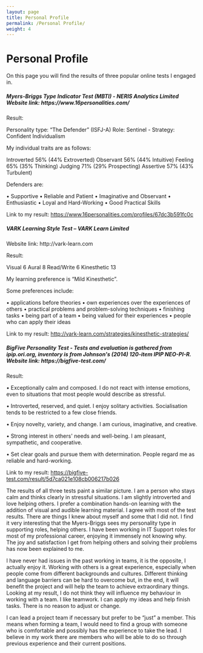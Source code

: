 ```yaml
---
layout: page
title: Personal Profile
permalink: /Personal Profile/
weight: 4
---
```


# **Personal Profile**

On this page you will find the results of three popular online tests I engaged in.

<p></p>
<p></p>

<h5>Myers-Briggs Type Indicator Test (MBTI) - NERIS Analytics Limited
Website link: https://www.16personalities.com/</h5>

Result:

Personality type: “The Defender” (ISFJ-A)
Role: Sentinel - Strategy: Confident Individualism

My individual traits are as follows:

Introverted 56% (44% Extroverted)
Observant 56% (44% Intuitive)
Feeling 65% (35% Thinking)
Judging 71% (29% Prospecting)
Assertive 57% (43% Turbulent)

Defenders are:

•	Supportive
•	Reliable and Patient
•	Imaginative and Observant
•	Enthusiastic
•	Loyal and Hard-Working
•	Good Practical Skills

Link to my result: https://www.16personalities.com/profiles/67dc3b591fc0c

<p></p>
<p></p>

<h5>VARK Learning Style Test – VARK Learn Limited</h5>
Website link: http://vark-learn.com

Result:

Visual 6
Aural 8
Read/Write 6
Kinesthetic 13

My learning preference is “Mild Kinesthetic”.

Some preferences include:

•	applications before theories
•	own experiences over the experiences of others
•	practical problems and problem-solving techniques
•	finishing tasks
•	being part of a team
•	being valued for their experiences
•	people who can apply their ideas

Link to my result: http://vark-learn.com/strategies/kinesthetic-strategies/

<p></p>
<p></p>

<h5>BigFive Personality Test - Tests and evaluation is gathered from ipip.ori.org, inventory is from Johnson's (2014) 120-item IPIP NEO-PI-R.
Website link: https://bigfive-test.com/</h5>

Result:

•	Exceptionally calm and composed. I do not react with intense emotions, even to situations that most people would describe as stressful.

•	Introverted, reserved, and quiet. I enjoy solitary activities. Socialisation tends to be restricted to a few close friends.

•	Enjoy novelty, variety, and change. I am curious, imaginative, and creative.

•	Strong interest in others' needs and well-being. I am pleasant, sympathetic, and cooperative.

•	Set clear goals and pursue them with determination. People regard me as reliable and hard-working.

Link to my result: https://bigfive-test.com/result/5d7ca021e108cb006217b026

<p></p>
<p></p>

The results of all three tests paint a similar picture. I am a person who stays calm and thinks clearly in stressful situations. I am slightly introverted and love helping others.
I prefer a combination hands-on learning with the addition of visual and audible learning material. I agree with most of the test results. There are things I knew about myself and some that I did not. I find it very interesting that the Myers-Briggs sees my personality type in supporting roles, helping others. I have been working in IT Support roles for most of my professional career, enjoying it immensely not knowing why. The joy and satisfaction I get from helping others and solving their problems has now been explained to me.

I have never had issues in the past working in teams, it is the opposite, I actually enjoy it. Working with others is a great experience, especially when people come from different backgrounds and cultures. Different thinking and language barriers can be hard to overcome but, in the end, it will benefit the project and will help the team to achieve extraordinary things. Looking at my result, I do not think they will influence my behaviour in working with a team. I like teamwork. I can apply my ideas and help finish tasks. There is no reason to adjust or change.

I can lead a project team if necessary but prefer to be “just” a member. This means when forming a team, I would need to find a group with someone who is comfortable and possibly has the experience to take the lead. I believe in my work there are members who will be able to do so through previous experience and their current positions.

